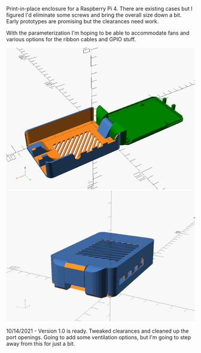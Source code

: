 Print-in-place enclosure for a Raspberry Pi 4.  There are existing cases but I figured I'd eliminate some screws and bring the overall size down a bit.  Early prototypes are promising but the clearances need work.  

With the parameterization I'm hoping to be able to accommodate fans and various options for the ribbon cables and GPIO stuff.

![](pi-case-open.jpg) ![](pi-case-closed.jpg)

10/14/2021 - Version 1.0 is ready.  Tweaked clearances and cleaned up the port openings.  Going to add some ventilation options, but I'm going to step away from this for just a bit.


